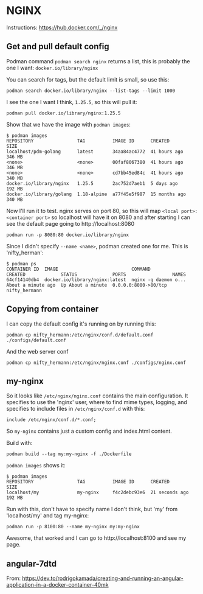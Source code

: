 # NGINX

Instructions: https://hub.docker.com/_/nginx

## Get and pull default config

Podman command `podman search nginx` returns a list, this
is probably the one I want: `docker.io/library/nginx`

You can search for tags, but the default limit is small, so use
this:

    podman search docker.io/library/nginx --list-tags --limit 1000

I see the one I want I think, `1.25.5`, so this will pull it:

    podman pull docker.io/library/nginx:1.25.5

Show that we have the image with `podman images`:

```
$ podman images
REPOSITORY                TAG          IMAGE ID      CREATED        SIZE
localhost/pdm-golang      latest       34aa84ac4772  41 hours ago   346 MB
<none>                    <none>       00faf8067380  41 hours ago   346 MB
<none>                    <none>       cd7bb45ed84c  41 hours ago   340 MB
docker.io/library/nginx   1.25.5       2ac752d7aeb1  5 days ago     192 MB
docker.io/library/golang  1.18-alpine  a77f45e5f987  15 months ago  340 MB
```

Now I'll run it to test.   nginx serves on port 80, so this will map
`<local port>:<container port>` so localhost will have it on 8080 and
after starting I can see the default page going to http://localhost:8080

    podman run -p 8080:80 docker.io/library/nginx

Since I didn't specify `--name <name>`, podman created one for me.   This
is 'nifty_herman':

```
$ podman ps
CONTAINER ID  IMAGE                           COMMAND               CREATED             STATUS             PORTS                 NAMES
64cf14140db4  docker.io/library/nginx:latest  nginx -g daemon o...  About a minute ago  Up About a minute  0.0.0.0:8080->80/tcp  nifty_hermann
```

## Copying from container

I can copy the default config it's running on by running this:

    podman cp nifty_hermann:/etc/nginx/conf.d/default.conf ./configs/default.conf

And the web server conf

    podman cp nifty_hermann:/etc/nginx/nginx.conf ./configs/nginx.conf

## my-nginx

So it looks like `/etc/nginx/nginx.conf` contains the main configuration.
It specifies to use the 'nginx' user, where to find mime types, logging,
and specifies to include files in `/etc/nginx/conf.d` with this:

    include /etc/nginx/conf.d/*.conf;

So `my-nginx` contains just a custom config and index.html content.

Build with:

    podman build --tag my:my-nginx -f ./Dockerfile

`podman images` shows it:

```
$ podman images
REPOSITORY                TAG          IMAGE ID      CREATED         SIZE
localhost/my              my-nginx     f4c2debc93e6  21 seconds ago  192 MB
```

Run with this, don't have to specify name I don't think, but 'my' from 'localhost/my' and tag my-nginx:

    podman run -p 8100:80 --name my-nginx my:my-nginx

Awesome, that worked and I can go to http://localhost:8100 and see my page.

## angular-7dtd

From: https://dev.to/rodrigokamada/creating-and-running-an-angular-application-in-a-docker-container-40mk

